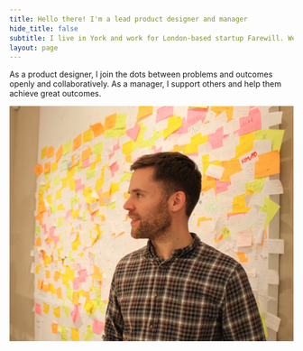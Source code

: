 ```yaml
---
title: Hello there! I'm a lead product designer and manager
hide_title: false
subtitle: I live in York and work for London-based startup Farewill. We're changing the way the world deals with death.
layout: page
---
```


As a product designer, I join the dots between problems and outcomes openly and collaboratively. As a manager, I support others and help them achieve great outcomes.

![alt text](/images/tom-sticky-notes.jpg "Logo Title Text 1")